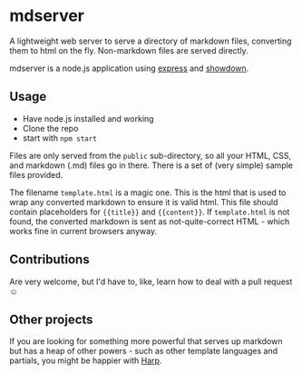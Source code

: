 # mdserver

A lightweight web server to serve a directory of markdown files, converting them to html on the fly. Non-markdown files are served directly.

mdserver is a node.js application using [express](https://expressjs.com/) and [showdown](https://showdownjs.com/).

## Usage

* Have node.js installed and working
* Clone the repo
* start with `npm start`

Files are only served from the `public` sub-directory, so all your HTML, CSS, and markdown (.md) files go in there. There is a set of (very simple) sample files provided.

The filename `template.html` is a magic one. This is the html that is used to wrap any converted markdown to ensure it is valid html. This file should contain placeholders for `{{title}}` and `{{content}}`. If `template.html` is not found, the converted markdown is sent as not-quite-correct HTML - which works fine in current browsers anyway.

## Contributions

Are very welcome, but I'd have to, like, learn how to deal with a pull request ☺


## Other projects

If you are looking for something more powerful that serves up markdown but has a heap of other powers - such as other template languages and partials, you might be happier with [Harp](https://harpjs.com/).
